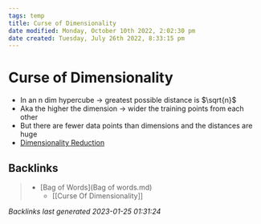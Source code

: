 ```yaml
---
tags: temp
title: Curse of Dimensionality
date modified: Monday, October 10th 2022, 2:02:30 pm
date created: Tuesday, July 26th 2022, 8:33:15 pm
---
```


# Curse of Dimensionality
- In an n dim hypercube -> greatest possible distance is $\sqrt{n}$
- Aka the higher the dimension -> wider the training points from each other
- But there are fewer data points than dimensions and the distances are huge
- [Dimensionality Reduction](Dimensionality%20Reduction.md)

## Backlinks

> - [Bag of Words](Bag of words.md)
>   - [[Curse Of Dimensionality]]

_Backlinks last generated 2023-01-25 01:31:24_
